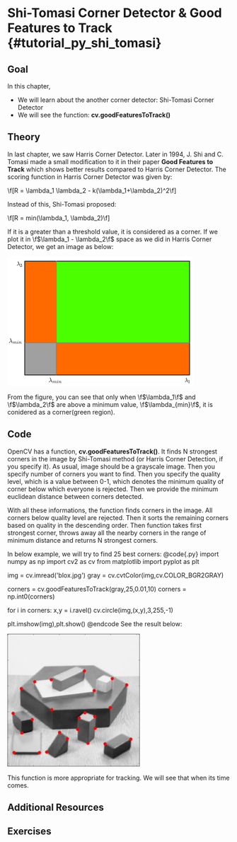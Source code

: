 Shi-Tomasi Corner Detector & Good Features to Track {#tutorial_py_shi_tomasi}
===================================================

Goal
----

In this chapter,

-   We will learn about the another corner detector: Shi-Tomasi Corner Detector
-   We will see the function: **cv.goodFeaturesToTrack()**

Theory
------

In last chapter, we saw Harris Corner Detector. Later in 1994, J. Shi and C. Tomasi made a small
modification to it in their paper **Good Features to Track** which shows better results compared to
Harris Corner Detector. The scoring function in Harris Corner Detector was given by:

\f[R = \lambda_1 \lambda_2 - k(\lambda_1+\lambda_2)^2\f]

Instead of this, Shi-Tomasi proposed:

\f[R = min(\lambda_1, \lambda_2)\f]

If it is a greater than a threshold value, it is considered as a corner. If we plot it in
\f$\lambda_1 - \lambda_2\f$ space as we did in Harris Corner Detector, we get an image as below:

![image](images/shitomasi_space.png)

From the figure, you can see that only when \f$\lambda_1\f$ and \f$\lambda_2\f$ are above a minimum value,
\f$\lambda_{min}\f$, it is conidered as a corner(green region).

Code
----

OpenCV has a function, **cv.goodFeaturesToTrack()**. It finds N strongest corners in the image by
Shi-Tomasi method (or Harris Corner Detection, if you specify it). As usual, image should be a
grayscale image. Then you specify number of corners you want to find. Then you specify the quality
level, which is a value between 0-1, which denotes the minimum quality of corner below which
everyone is rejected. Then we provide the minimum euclidean distance between corners detected.

With all these informations, the function finds corners in the image. All corners below quality
level are rejected. Then it sorts the remaining corners based on quality in the descending order.
Then function takes first strongest corner, throws away all the nearby corners in the range of
minimum distance and returns N strongest corners.

In below example, we will try to find 25 best corners:
@code{.py}
import numpy as np
import cv2 as cv
from matplotlib import pyplot as plt

img = cv.imread('blox.jpg')
gray = cv.cvtColor(img,cv.COLOR_BGR2GRAY)

corners = cv.goodFeaturesToTrack(gray,25,0.01,10)
corners = np.int0(corners)

for i in corners:
    x,y = i.ravel()
    cv.circle(img,(x,y),3,255,-1)

plt.imshow(img),plt.show()
@endcode
See the result below:

![image](images/shitomasi_block1.jpg)

This function is more appropriate for tracking. We will see that when its time comes.

Additional Resources
--------------------

Exercises
---------
